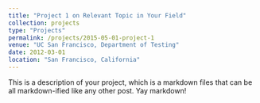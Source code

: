 ```yaml
---
title: "Project 1 on Relevant Topic in Your Field"
collection: projects
type: "Projects"
permalink: /projects/2015-05-01-project-1
venue: "UC San Francisco, Department of Testing"
date: 2012-03-01
location: "San Francisco, California"
---
```


This is a description of your project, which is a markdown files that can be all markdown-ified like any other post. Yay markdown!
